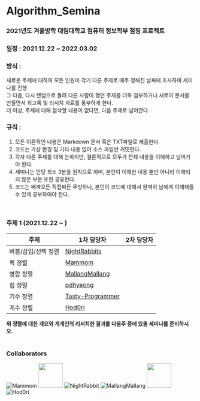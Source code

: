 # Algorithm_Semina

### 2021년도 겨울방학 대림대학교 컴퓨터 정보학부 점핑 프로젝트

### 일정 : 2021.12.22 ~ 2022.03.02

### 방식 : 
새로운 주제에 대하여 모든 인원이 각기 다른 주제로 매주 정해진 날짜에 조사하여 세미나를 진행  
그 다음, 다시 랜덤으로 돌려 다른 사람이 했던 주제를 더욱 첨부하거나 새로이 문서를 만들면서 회고록 및 리서치 자료를 풍부하게 한다.  
더 이상, 주제에 대해 첨삭할 내용이 없다면, 다음 주제로 넘어간다.  

### 규칙 :
1. 모든 이론적인 내용은 Markdown 문서 혹은 TXT파일로 제출한다.
2. 코드는 가상 환경 및 기타 내용 없이 소스 파일만 커밋한다.
3. 각자 다른 주제를 대해 논하지만, 결론적으로 모두가 전체 내용을 이해하고 넘어가야 한다.
4. 세미나는 인당 최소 3분을 원칙으로 하며, 본인이 이해한 내용 뿐만 아니라 이해되지 않은 부분 또한 공유한다.
5. 코드는 배껴오든 직접짜든 무방하나, 본인이 코드에 대해서 완벽히 남에게 이해해줄 수 있게 공부하여야 한다.

<br/>

### 주제 1 (2021.12.22 ~ )
|주제| 1차 담당자| 2차 담당자 |
|---|-----------------------|---|
|버블/삽입/선택 정렬|[NightRabbits](https://github.com/NightRabbits)||
|퀵 정렬|[Mammom](https://github.com/Mammom)||
|병합 정렬|[MallangMallang](https://github.com/Mallang-Mallang)||
|힙 정렬|[pdhyeong](https://github.com/pdhyeong)||
|기수 정렬|[Tasty-Programmer](https://github.com/Tasty-Programmer)||
|계수 정렬|[Hod0ri](https://github.com/Hod0ri)||

**위 정렬에 대한 개요와 개개인의 리서치한 결과를 다음주 중에 있을 세미나를 준비하시오.**
<br/><br/>
### Collaborators
![Mammom](https://avatars.githubusercontent.com/u/89181586?s=64&v=4)
<img src="https://avatars.githubusercontent.com/u/71219602?v=4" width="65" height="65"/>
![NightRabbit](https://avatars.githubusercontent.com/u/92222661?s=64&v=4)
![MallangMallang](https://avatars.githubusercontent.com/u/70959328?s=64&v=4)
<img src="https://avatars.githubusercontent.com/u/47372381?s=64&v=4" width="65" height="65"/>
![Hod0ri](https://avatars.githubusercontent.com/u/65306839?s=64&v=4)
